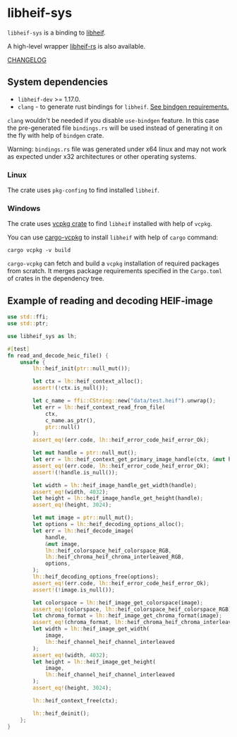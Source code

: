 # libheif-sys

`libheif-sys` is a binding to [libheif](https://github.com/strukturag/libheif).

A high-level wrapper [libheif-rs](https://github.com/Cykooz/libheif-rs) is also
available.

[CHANGELOG](https://github.com/Cykooz/libheif-sys/blob/master/CHANGELOG.md)

## System dependencies

- `libheif-dev` >= 1.17.0.
- `clang` - to generate rust bindings for `libheif`.
  [See bindgen requirements.](https://rust-lang.github.io/rust-bindgen/requirements.html)

`clang` wouldn't be needed if you disable `use-bindgen` feature.
In this case the pre-generated file `bindings.rs` will be used
instead of generating it on the fly with help of `bindgen` crate.

<div class="warning">

Warning: `bindings.rs` file was generated under x64 linux and may
not work as expected under x32 architectures or other operating systems.

</div>

### Linux

The crate uses `pkg-confing` to find installed `libheif`.

### Windows

The crate uses [vcpkg crate](https://crates.io/crates/vcpkg)
to find `libheif` installed with help of `vcpkg`.

You can use [cargo-vcpkg](https://crates.io/crates/cargo-vcpkg)
to install `libheif` with help of `cargo` command:

```shell
cargo vcpkg -v build
```

`cargo-vcpkg` can fetch and build a `vcpkg` installation of required
packages from scratch. It merges package requirements specified in
the `Cargo.toml` of crates in the dependency tree.

## Example of reading and decoding HEIF-image

```rust
use std::ffi;
use std::ptr;

use libheif_sys as lh;

#[test]
fn read_and_decode_heic_file() {
    unsafe {
        lh::heif_init(ptr::null_mut());

        let ctx = lh::heif_context_alloc();
        assert!(!ctx.is_null());

        let c_name = ffi::CString::new("data/test.heif").unwrap();
        let err = lh::heif_context_read_from_file(
            ctx,
            c_name.as_ptr(),
            ptr::null()
        );
        assert_eq!(err.code, lh::heif_error_code_heif_error_Ok);

        let mut handle = ptr::null_mut();
        let err = lh::heif_context_get_primary_image_handle(ctx, &mut handle);
        assert_eq!(err.code, lh::heif_error_code_heif_error_Ok);
        assert!(!handle.is_null());

        let width = lh::heif_image_handle_get_width(handle);
        assert_eq!(width, 4032);
        let height = lh::heif_image_handle_get_height(handle);
        assert_eq!(height, 3024);

        let mut image = ptr::null_mut();
        let options = lh::heif_decoding_options_alloc();
        let err = lh::heif_decode_image(
            handle,
            &mut image,
            lh::heif_colorspace_heif_colorspace_RGB,
            lh::heif_chroma_heif_chroma_interleaved_RGB,
            options,
        );
        lh::heif_decoding_options_free(options);
        assert_eq!(err.code, lh::heif_error_code_heif_error_Ok);
        assert!(!image.is_null());

        let colorspace = lh::heif_image_get_colorspace(image);
        assert_eq!(colorspace, lh::heif_colorspace_heif_colorspace_RGB);
        let chroma_format = lh::heif_image_get_chroma_format(image);
        assert_eq!(chroma_format, lh::heif_chroma_heif_chroma_interleaved_RGB);
        let width = lh::heif_image_get_width(
            image,
            lh::heif_channel_heif_channel_interleaved
        );
        assert_eq!(width, 4032);
        let height = lh::heif_image_get_height(
            image,
            lh::heif_channel_heif_channel_interleaved
        );
        assert_eq!(height, 3024);

        lh::heif_context_free(ctx);

        lh::heif_deinit();
    };
}
```
